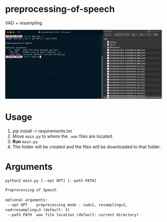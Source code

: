 # preprocessing-of-speech
VAD + resampling

![](doc/record.gif)

# Usage
1. pip install -r requirements.txt
2. Move `main.py` to where the `.wav` files are located.
3. **Run** `main.py`
4. The folder will be created and the files will be downloaded to that folder.

# Arguments

```
python3 main.py [--opt OPT] [--path PATH]
```
```
Preprocessing of Speech

optional arguments:
 --opt OPT    preprecessing mode : vad=1, resampling=2, vad+resampling=3 (default: 3)
 --path PATH  wav file location (default: current directory)
```
